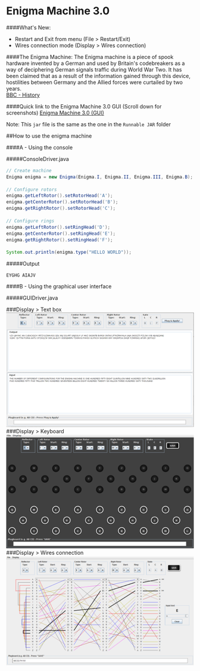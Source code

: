 Enigma Machine 3.0
===============

####What's New:
- Restart and Exit from menu (File > Restart/Exit)
- Wires connection mode (Display > Wires connection)

####The Enigma Machine:
The Enigma machine is a piece of spook hardware invented by a German and used by Britain's codebreakers as a way of deciphering German signals traffic during World War Two. It has been claimed that as a result of the information gained through this device, hostilities between Germany and the Allied forces were curtailed by two years.<br>
<a href="http://www.bbc.co.uk/history/topics/enigma">BBC - History</a><br/>

####Quick link to the Enigma Machine 3.0 GUI (Scroll down for screenshots)
<a href="https://github.com/amirbawab/Enigma-machine-simulator/blob/master/Runnable%20JAR/Enigma%20Machine.jar?raw=true">Enigma Machine 3.0 (GUI)</a>

Note: This `jar` file is the same as the one in the `Runnable JAR` folder

##How to use the enigma machine

####A - Using the console

#####ConsoleDriver.java

``` java
// Create machine
Enigma enigma = new Enigma(Enigma.I, Enigma.II, Enigma.III, Enigma.B);

// Configure rotors
enigma.getLeftRotor().setRotorHead('A');
enigma.getCenterRotor().setRotorHead('B');
enigma.getRightRotor().setRotorHead('C');

// Configure rings
enigma.getLeftRotor().setRingHead('D');
enigma.getCenterRotor().setRingHead('E');
enigma.getRightRotor().setRingHead('F');

System.out.println(enigma.type("HELLO WORLD"));
```

#####Output
```
EYGHG AIAJV
```

####B - Using the graphical user interface

#####GUIDriver.java

###Display > Text box
<img src="https://raw.githubusercontent.com/amirbawab/Enigma-machine-simulator/master/screenshot/textbox.png"/>
<br/>
###Display > Keyboard
<img src="https://raw.githubusercontent.com/amirbawab/Enigma-machine-simulator/master/screenshot/keyboard.png"/>
<br/>
###Display > Wires connection
<img src="https://raw.githubusercontent.com/amirbawab/Enigma-machine-simulator/master/screenshot/wires.png"/>

